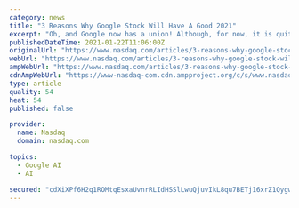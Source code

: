 ```yaml
---
category: news
title: "3 Reasons Why Google Stock Will Have A Good 2021"
excerpt: "Oh, and Google now has a union! Although, for now, it is quite small. So in light of all this, what can we expect then for Google stock? Will the bullishness continue? Well, for the new year, I think the prospects still look bright."
publishedDateTime: 2021-01-22T11:06:00Z
originalUrl: "https://www.nasdaq.com/articles/3-reasons-why-google-stock-will-have-a-good-2021-2021-01-22?time=1611444781"
webUrl: "https://www.nasdaq.com/articles/3-reasons-why-google-stock-will-have-a-good-2021-2021-01-22?time=1611444781"
ampWebUrl: "https://www.nasdaq.com/articles/3-reasons-why-google-stock-will-have-a-good-2021-2021-01-22?amp"
cdnAmpWebUrl: "https://www-nasdaq-com.cdn.ampproject.org/c/s/www.nasdaq.com/articles/3-reasons-why-google-stock-will-have-a-good-2021-2021-01-22?amp"
type: article
quality: 54
heat: 54
published: false

provider:
  name: Nasdaq
  domain: nasdaq.com

topics:
  - Google AI
  - AI

secured: "cdXiXPf6H2q1ROMtqEsxaUvnrRLIdHSSlLwuQjuvIkL8qu7BETj16xrZ1QygwOswdYSlquXdi/pBLSX3vD7WFZ6gmMPQhmqLfjMzdvYC7l8PJBKlVJOSXeKHk7I9eDQabWERiKlsq53JFzmvpFScePQJkVaL7hYrGx+a9lReB11ZPRUbTVWizkh29vvh3Cf7WeX4/8P/V2TA5HxdfG2ejQE+szSpTIJ903PASlZ1tvbrWG/K6+uCynwzVS7BGcU6nZEUSqfi91zT2ZvVQ5ZMp3TI2CKu7xvhXLOtYj2YneRAOMyQAkVc+LRu2KaXKAhanYgYJ0NiudL6vkiVPiMY3k3TvplfLupKazxs3xqtwvg=;oz1cG9LxPxW2NemfHGh76w=="
---
```


